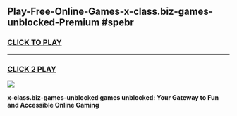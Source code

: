 
## Play-Free-Online-Games-x-class.biz-games-unblocked-Premium #spebr
<h3>
<a href="https://premium.freeplayer.one?title=x-class.biz-games-unblocked&ref=8M">CLICK TO PLAY</a></h3>
<hr>

<h3>
<a href="https://premium.freeplayer.one?title=x-class.biz-games-unblocked&ref=8M">CLICK 2 PLAY</a>
  
</h3>

<a href="https://premium.freeplayer.one?title=x-class.biz-games-unblocked&ref=8M"><img src="https://clearcache.store/games.png"></a>


**x-class.biz-games-unblocked games unblocked: Your Gateway to Fun and Accessible Online Gaming**
